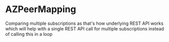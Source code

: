 # AZPeerMapping
Comparing multiple subscriptions as that's how underlying REST API works which will help with a single REST API call for multiple subscriptions instead of calling this in a loop
